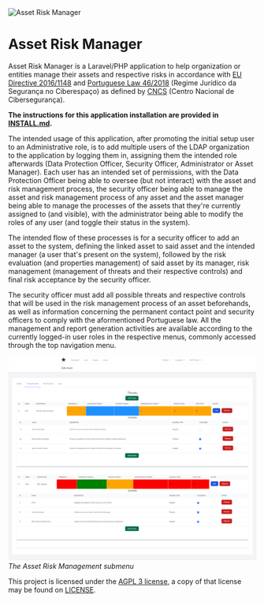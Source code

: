 <img src="https://upload.wikimedia.org/wikipedia/commons/b/b5/Asterisk.svg" alt="Asset Risk Manager">

# Asset Risk Manager

Asset Risk Manager is a Laravel/PHP application to help organization or entities manage their assets and respective
risks in accordance with [EU Directive 2016/1148](https://eur-lex.europa.eu/eli/dir/2016/1148/oj)
and [Portuguese Law 46/2018](https://www.cncs.gov.pt/docs/regime-jurdico-da-segurana-do-ciberespao.pdf) (Regime Jurídico
da Segurança no Ciberespaço) as defined by [CNCS](https://www.cncs.gov.pt/pt/regime-juridico/) (Centro Nacional de
Cibersegurança).

**The instructions for this application installation are provided in [INSTALL.md](INSTALL.md).**

The intended usage of this application, after promoting the initial setup user to an Administrative role, is to add
multiple users of the LDAP organization to the application by logging them in, assigning them the intended role
afterwards (Data Protection Officer, Security Officer, Administrator or Asset Manager). Each user has an intended set of
permissions, with the Data Protection Officer being able to oversee (but not interact) with the asset and risk
management process, the security officer being able to manage the asset and risk management process of any asset and the
asset manager being able to manage the processes of the assets that they're currently assigned to (and visible), with
the administrator being able to modify the roles of any user (and toggle their status in the system).

The intended flow of these processes is for a security officer to add an asset to the system, defining the linked asset
to said asset and the intended manager (a user that's present on the system), followed by the risk evaluation (and
properties management) of said asset by its manager, risk management (management of threats and their respective
controls) and final risk acceptance by the security officer.

The security officer must add all possible threats and
respective controls that will be used in the risk management process of an asset beforehands, as well as information
concerning the permanent contact point and security officers to comply with the aformentioned Portuguese law.
All the management and report generation activities are available according to the currently logged-in user roles in
the respective menus, commonly accessed through the top navigation menu.

![](documentation/asset_risk_management_process.png)
*The Asset Risk Management submenu*

This project is licensed under the [AGPL 3 license](https://www.gnu.org/licenses/agpl-3.0.en.html), a copy of that
license may be found on [LICENSE](LICENSE).
